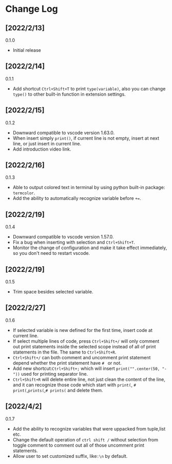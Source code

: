 # Change Log

## [2022/2/13]
0.1.0
- Initial release

## [2022/2/14]
0.1.1
- Add shortcut `Ctrl+Shift+T` to print `type(variable)`, also you can change `type()` to other built-in function in extension settings.

## [2022/2/15]
0.1.2
- Downward compatible to vscode version 1.63.0.
- When insert simply `print()`, if current line is not empty, insert at next line, or just insert in current line.
- Add introduction video link.

## [2022/2/16]
0.1.3
- Able to output colored text in terminal by using python built-in package: `termcolor`.
- Add the ability to automatically recognize variable before `+=`.

## [2022/2/19]
0.1.4
- Downward compatible to vscode version 1.57.0.
- Fix a bug when inserting with selection and `Ctrl+Shift+T`.
- Monitor the change of configuration and make it take effect immediately, so you don't need to restart vscode.

## [2022/2/19]
0.1.5
- Trim space besides selected variable.

## [2022/2/27]
0.1.6
- If selected variable is new defined for the first time, insert code at current line.
- If select multiple lines of code, press `Ctrl+Shift+/` will only comment out print statements inside the selected scope instead of all of print statements in the file. The same to `Ctrl+Shift+R`.
- `Ctrl+Shift+/` can both comment and uncomment print statement depend whether the print statement have `# ` or not.
- Add new shortcut:`Ctrl+Shift+;` which will insert `print("".center(50, "-"))` used for printing separator line.
- `Ctrl+Shift+R` will delete entire line, not just clean the content of the line, and it can recognize those code which start with `print(`, `# print(`,`prints(`,`# prints(` and delete them.

## [2022/4/2]
0.1.7
- Add the ability to recognize variables that were uppacked from tuple,list etc.
- Change the default operation of `ctrl shift /` without selection from toggle comment to comment out all of those uncomment print statements.
- Allow user to set customized suffix, like`:\n` by default. 
